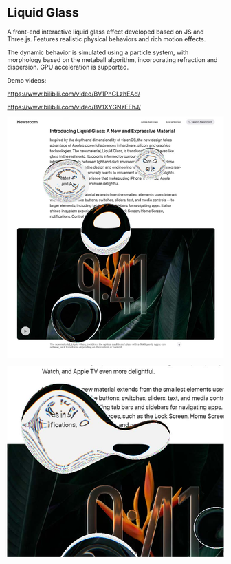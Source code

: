 # Liquid Glass

A front-end interactive liquid glass effect developed based on JS and Three.js. Features realistic physical behaviors and rich motion effects.

The dynamic behavior is simulated using a particle system, with morphology based on the metaball algorithm, incorporating refraction and dispersion. GPU acceleration is supported.

Demo videos:

https://www.bilibili.com/video/BV1PhGLzhEAd/

https://www.bilibili.com/video/BV1XYGNzEEhJ/

![封面](images/cover.jpg)

![Snipaste_2025-07-08_01-43-28](images/Snipaste_2025-07-08_01-43-28.jpg)
